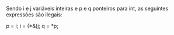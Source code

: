 Sendo i e j variáveis inteiras e p e q ponteiros para int, as seguintes expressões são ilegais:

p = i;
i = (*&)j;
q = *p;



